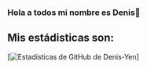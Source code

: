 ### Hola a todos mi nombre es Denis👋

## Mis estádisticas son:

[![Estadísticas de GitHub de Denis-Yen](https://github-readme-stats.vercel.app/api?Username=Denis-Yen)]

